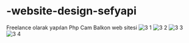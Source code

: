 # -website-design-sefyapi
Freelance olarak yapılan Php Cam Balkon web sitesi 
![3 1](https://github.com/Muratmms/-website-design-sefyapi/assets/88024817/44cbd9b1-b80a-4d76-816f-13aa41348ec3)
![3 2](https://github.com/Muratmms/-website-design-sefyapi/assets/88024817/d5dd228e-8656-40ce-b4cd-cdda41d05369)
![3 3](https://github.com/Muratmms/-website-design-sefyapi/assets/88024817/4570806f-834e-4dd1-9ec3-1cf9b0250fa1)
![3 4](https://github.com/Muratmms/-website-design-sefyapi/assets/88024817/8d48a1a9-feb5-4fce-aec6-fa4cbda59287)


